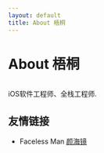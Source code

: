 ```yaml
---
layout: default
title: About 梧桐
---
```


<div class="post">
	<h1 class="pageTitle">About 梧桐</h1>
	<img src="{{ '/assets/img/touring.jpg' | prepend: site.baseurl }}" alt=""> 
	<p class="intro">iOS软件工程师、全栈工程师.</p>
	<h2>友情链接</h2>
	<ul>
		<li>Faceless Man <a href="http://www.yanhaijing.com/">颜海镜</a></li>
  </ul>
</div>
